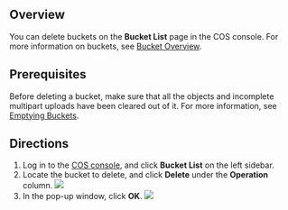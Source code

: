## Overview

You can delete buckets on the **Bucket List** page in the COS console. For more information on buckets, see [Bucket Overview](https://intl.cloud.tencent.com/document/product/436/13312).

## Prerequisites
Before deleting a bucket, make sure that all the objects and incomplete multipart uploads have been cleared out of it. For more information, see [Emptying Buckets](https://intl.cloud.tencent.com/document/product/436/30926).

## Directions
1. Log in to the [COS console](https://console.cloud.tencent.com/cos5), and click **Bucket List** on the left sidebar.
2. Locate the bucket to delete, and click **Delete** under the **Operation** column.
![](https://main.qcloudimg.com/raw/1baeba77031a31a1a242c237da68e376.png)
3. In the pop-up window, click **OK**.
![](https://main.qcloudimg.com/raw/6a2655c459d8a54925c1f86e7c3be23c.png)

